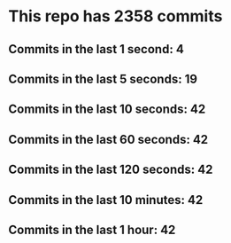 # This repo has 2358 commits

## Commits in the last 1 second: 4
## Commits in the last 5 seconds: 19
## Commits in the last 10 seconds: 42
## Commits in the last 60 seconds: 42
## Commits in the last 120 seconds: 42
## Commits in the last 10 minutes: 42
## Commits in the last 1 hour: 42
